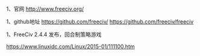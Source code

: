 1、官网
http://www.freeciv.org/

1、github地址
https://github.com/freeciv/
https://github.com/freeciv/freeciv

1、FreeCiv 2.4.4 发布，回合制策略游戏

https://www.linuxidc.com/Linux/2015-01/111100.htm
